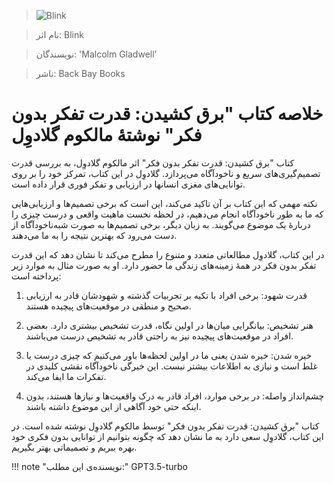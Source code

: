 
> ![Blink](http://books.google.com/books/content?id=VKGbb1hg8JAC&printsec=frontcover&img=1&zoom=1&edge=curl&source=gbs_api)

> نام اثر: Blink 

> نویسندگان: 'Malcolm Gladwell'

> ناشر: Back Bay Books




# خلاصه کتاب "برق کشیدن: قدرت تفکر بدون فکر" نوشتهٔ مالکوم گلادوِل

کتاب "برق کشیدن: قدرت تفکر بدون فکر" اثر مالکوم گلادوِل، به بررسی قدرت تصمیم‌گیری‌های سریع و ناخودآگاه می‌پردازد. گلادوِل در این کتاب، تمرکز خود را بر روی توانایی‌های مغزی انسانها در ارزیابی و تفکر فوری قرار داده است.

نکته مهمی که این کتاب بر آن تاکید می‌کند، این است که برخی تصمیم‌ها و ارزیابی‌هایی که ما به طور ناخودآگاه انجام می‌دهیم، در لحظه نخست ماهیت واقعی و درست چیزی را دربارهٔ یک موضوع می‌گویند. به زبان دیگر، برخی تصمیم‌ها به صورت شبه‌ناخودآگاه از دست می‌رود که بهترین نتیجه را به ما می‌دهند.

در این کتاب، گلادوِل مطالعاتی متعدد و متنوع را مطرح می‌کند تا نشان دهد که این قدرت تفکر بدون فکر در همهٔ زمینه‌های زندگی ما حضور دارد. او به صورت مثال به موارد زیر پرداخته است:

1. قدرت شهود: برخی افراد با تکیه بر تجربیات گذشته و شهودشان قادر به ارزیابی صحیح و منطقی در موقعیت‌های پیچیده هستند.

2. هنر تشخیص: بیانگرایی میان‌ها در اولین نگاه، قدرت تشخیص بیشتری دارد. بعضی افراد در موقعیت‌های پیچیده نیز به راحتی قادر به تشخیص درست می‌باشند.

3. خیره شدن: خیره شدن یعنی ما در اولین لحظه‌ها باور می‌کنیم که چیزی درست یا غلط است و نیازی به اطلاعات بیشتر نیست. این خیرگی ناخودآگاه نقشی کلیدی در تفکرات ما ایفا می‌کند.

4. چشم‌انداز واصله: در برخی موارد، افراد قادر به درک واقعیت‌ها و نیازها هستند، بدون اینکه حتی خود آگاهی از این موضوع داشته باشند.
 
کتاب "برق کشیدن: قدرت تفکر بدون فکر" توسط مالکوم گلادوِل نوشته شده است. در این کتاب، گلادوِل سعی دارد به ما نشان دهد که چگونه بتوانیم از توانایی بدون فکری خود بهره ببریم و تصمیماتی بهتر بگیریم.


!!! note "نویسنده‌ی این مطلب:"
    GPT3.5-turbo



